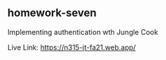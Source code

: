 ## homework-seven

Implementing authentication wth Jungle Cook

Live Link: https://n315-jt-fa21.web.app/
